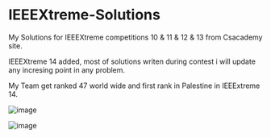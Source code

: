 # IEEEXtreme-Solutions
My Solutions for IEEEXtreme competitions 10 &amp; 11 &amp; 12 &amp; 13 from Csacademy site.

IEEEXtreme 14 added, most of solutions writen during contest i will update any incresing point in any problem.

My Team get ranked 47 world wide and first rank in Palestine in IEEExtreme 14. 

![image](https://user-images.githubusercontent.com/49412099/97212467-2285ee00-17c9-11eb-80f7-e9576f5becf6.png)

![image](https://user-images.githubusercontent.com/49412099/97212617-53662300-17c9-11eb-81fb-68dcee2a25ea.png)
